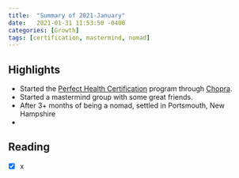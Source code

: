 ```yaml
---
title:  "Summary of 2021-January"
date:   2021-01-31 11:53:50 -0400
categories: [Growth]
tags: [certification, mastermind, nomad]
---
```

## Highlights
- Started the [Perfect Health Certification](https://chopra.com/certifications/perfect-health-program) program through [Chopra](https://www.chopra.com).
- Started a mastermind group with some great friends.
- After 3+ months of being a nomad, settled in Portsmouth, New Hampshire
- 

## Reading
- [x] x
